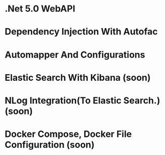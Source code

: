 # .Net 5.0 WebAPI
# Dependency Injection With Autofac
# Automapper And Configurations
# Elastic Search With Kibana (soon)
# NLog Integration(To Elastic Search.) (soon)
# Docker Compose, Docker File Configuration (soon)
